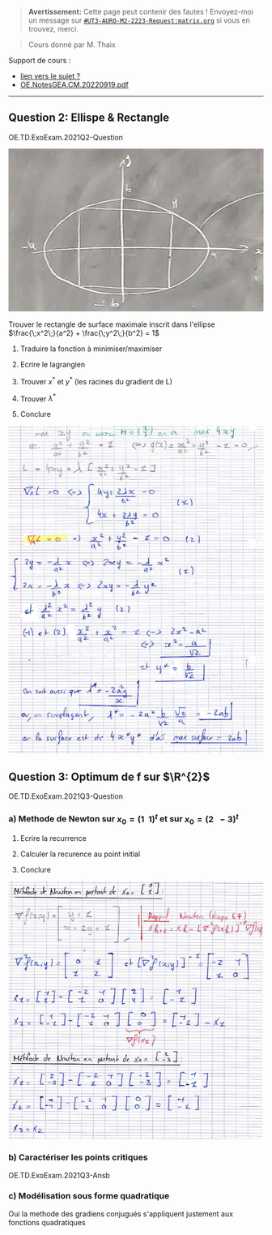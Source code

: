 
> **Avertissement:**
Cette page peut contenir des fautes ! Envoyez-moi un message sur [`#UT3-AURO-M2-2223-Request:matrix.org`](https://matrix.to/#/#UT3-AURO-M2-2223-Request:matrix.org) si vous en trouvez, merci.

> Cours donné par M. Thaix

Support de cours :

- [lien vers le sujet ?](...)
- [OE.NotesGEA.CM.20220919.pdf](https://raw.githubusercontent.com/TunnARK/UT3-AURO-2223-S10-Dendron/main/vault/assets/OE.NotesGEA.CM.20220919.pdf)

---

## Question 2: Ellispe & Rectangle

OE.TD.ExoExam.2021Q2-Question

![](/assets/images/OE.TD.ExoExam.2021Q2-Ellipse.png)

Trouver le rectangle de surface maximale inscrit dans l'ellipse $\frac{\;x^2\;}{a^2} + \frac{\;y^2\;}{b^2} = 1$

1. Traduire la fonction à minimiser/maximiser

2. Ecrire le lagrangien

3. Trouver $x^*$ et $y^*$ (les racines du gradient de L)

4. Trouver $\lambda^*$

5. Conclure

![](/assets/images/OE.TD.ExoExam.2021Q2-Ans.png)

## Question 3: Optimum de f sur $\R^{2}$

OE.TD.ExoExam.2021Q3-Question

### a) Methode de Newton sur $x_0 = (1\;\;1)^t$ et sur $x_0 = (2\;\;-3)^t$

1. Ecrire la recurrence

2. Calculer la recurence au point initial

3. Conclure

![](/assets/images/OE.TD.ExoExam.2021Q3-Ansa.png)

### b) Caractériser les points critiques

OE.TD.ExoExam.2021Q3-Ansb

### c) Modélisation sous forme quadratique

Oui la methode des gradiens conjugués s'appliquent justement aux fonctions quadratiques